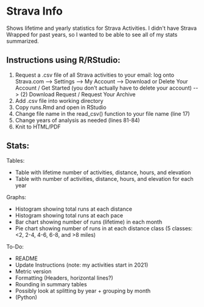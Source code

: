 # Strava Info

Shows lifetime and yearly statistics for Strava Activities. I didn't have Strava Wrapped for past years, so I wanted to be able to see all of my stats summarized.

## Instructions using R/RStudio:

1. Request a .csv file of all Strava activities to your email: log onto Strava.com --> Settings --> My Account --> Download or Delete Your Account / Get Started (you don't actually have to delete your account) --> (2) Download Request / Request Your Archive
2. Add .csv file into working directory
3. Copy runs.Rmd and open in RStudio
4. Change file name in the read_csv() function to your file name (line 17)
5. Change years of analysis as needed (lines 81-84)
6. Knit to HTML/PDF

## Stats:

Tables:

- Table with lifetime number of activities, distance, hours, and elevation
- Table with number of activities, distance, hours, and elevation for each year

Graphs:

- Histogram showing total runs at each distance
- Histogram showing total runs at each pace
- Bar chart showing number of runs (lifetime) in each month
- Pie chart showing number of runs in at each distance class (5 classes: <2, 2-4, 4-6, 6-8, and >8 miles)

To-Do:

- README
- Update Instructions (note: my activities start in 2021)
- Metric version
- Formatting (Headers, horizontal lines?)
- Rounding in summary tables
- Possibly look at splitting by year + grouping by month
- (Python)
